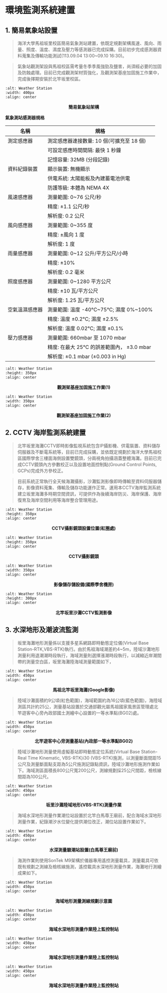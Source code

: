 # 環境監測系統建置
## **1. 簡易氣象站設置**
> 海洋大學馬祖坂里校區簡易氣象測站建置，依既定規劃架構風速、風向、雨量、照度、溫度、濕度及壓力等感測器已完成採購。目前初步完成感測器資料蒐集及傳輸功能測試(113.09.04 13:00~09.10 16:30)。

> 氣象站觀測架設與馬祖校區需考量冬季季風強勁及鹽害，尚須經必要的加固及防蝕處理。目前已完成觀測架材質強化，及觀測架基座加固施工作業中，完成後擇期安裝於北竿坂里校區。

```{image} images/w_station.jpg
:alt: Weather Station
:width: 400px
:align: center
```
<p align="center"><b>簡易氣象站架構</b></p>

<p align="left"><b>氣象測站感測器規格</b></p>

| 名稱           | 規格                                       |
| -------------- | ------------------------------------------ |
| 測定感應器     | 測定感應器連接數量: 10 個(可擴充至 18 個)  |
|                | 可設定感應時間間隔: 最快 1 秒鐘            |
|                | 記憶容量: 32MB (分段記錄)                  |
| 資料紀錄裝置   | 顯示裝置: 無機顯示                         |
|                | 供電系統: 太陽能板及內建蓄電池供電         |
|                | 防護等級: 本體為 NEMA 4X                   |
| 風速感應器     | 測量範圍: 0~76 公尺/秒                     |
|                | 精度: ±1.1 公尺/秒                         |
|                | 解析度: 0.2 公尺                           |
| 風向感應器     | 測量範圍: 0~355 度                         |
|                | 精度: ±風向 1 度                           |
|                | 解析度: 1 度                               |
| 雨量感應器     | 測量範圍: 0~12 公升/平方公尺/小時          |
|                | 精度: ±10%                                 |
|                | 解析度: 0.2 毫米                           |
| 照度感應器     | 測量範圍: 0~1280 平方公尺                  |
|                | 精度: ±10 瓦/平方公尺                      |
|                | 解析度: 1.25 瓦/平方公尺                   |
| 空氣溫濕感應器 | 測量範圍: 溫度 -40°C~75°C; 濕度 0%~100%    |
|                | 精度: 溫度 ±0.2°C; 濕度 ±2.5%              |
|                | 解析度: 溫度 0.02°C; 濕度 ±0.1%            |
| 壓力感應器     | 測量範圍: 660mbar 至 1070 mbar             |
|                | 精度: 在最大 25°C 的誤差範圍內， ±3.0 mbar |
|                | 解析度: ±0.1 mbar (±0.003 in Hg)           |

```{image} images/w_station2.jpg
:alt: Weather Station
:height: 350px
:align: center
```
<p align="center"><b>觀測架基座加固施工作業(1)</b></p>

```{image} images/w_station3.jpg
:alt: Weather Station
:width: 350px
:align: center
```
<p align="center"><b>觀測架基座加固施工作業(2)</b></p>

## **2. CCTV 海岸監測系統建置**
> 北竿坂里海灘CCTV即時影像監視系統包含IP攝影機、供電裝置、資料儲存伺服器及不斷電系統等，目前已完成採購，並依既定規劃於海洋大學馬祖校區國際學舍三樓面海側設置雙鏡頭，分兩視角拍攝涵蓋整體海灘。目前已完成CCTV鏡頭內方參數校正以及設置地面控制點(Ground Control Points, GCPs)完成外方參校正。

> 目前系統正常執行全天候海灘攝影，沙灘監測影像即時傳輸至資料伺服器儲存，影像資料蒐集、傳輸及儲存功能運作正常。運用本CCTV海岸監測系統建立坂里海灘多時期空間資訊，可提供作為後續海岸防災、海岸保護、海岸復育及海岸空間利用等海岸整合管理用途。

```{image} images/CCTV1.jpg
:alt: Weather Station
:height: 350px
:align: center
```
<p align="center"><b>CCTV攝影鏡頭設置位置(紅圈處)</b></p>

```{image} images/CCTV2.jpg
:alt: Weather Station
:height: 350px
:align: center
```
<p align="center"><b>CCTV攝影鏡頭</b></p>

```{image} images/CCTV3.jpg
:alt: Weather Station
:width: 350px
:align: center
```
<p align="center"><b>影像儲存儲設備(國際學舍機房)</b></p>

```{image} images/CCTV4.jpg
:alt: Weather Station
:height: 300px
:align: center
```
<p align="center"><b>北竿坂里沙灘CCTV監測影像</b></p>


## **3. 水深地形及潮波流監測**
> 坂里海灘地形測量係以支援多星系網路即時動態定位儀(Virtual Base Station-RTK,VBS-RTK)執行。由於馬祖海域潮差約4~5m，陸域沙灘地形測量利用退潮潮時段執行，海域測量則選擇漲潮時段執行，以減縮近岸潮間帶的測量空白區，坂里海灘陸海域測量範圍如下，
```{image} images/topo1.jpg
:alt: Weather Station
:width: 450px
:align: center
```
<p align="center"><b>馬祖北竿坂里海灘(Google影像)</b></p>

> 陸域沙灘面積約9公頃(紅色範圍)，海域範圍約為16公頃(藍色範圍)，海陸域測區共計約25公，測量基站設置於交通部觀光屬馬祖國家風景區管理處北竿遊客中心旁內政部國土測繪中心設置的一等水準點(BG02)處。
```{image} images/topo2.jpg
:alt: Weather Station
:width: 450px
:align: center
```
<p align="center"><b>北竿遊客中心旁測量基站(內政部一等水準點BG02)</b></p>

> 陸域沙灘地形測量使用虛擬基站即時動態定位系統(Virtual Base Station-Real Time Kinematic, VBS-RTK)i30 (VBS-RTK)施測，以測量斷面間距15公尺及測量斷面點支距為5公尺施測記錄點資訊，陸域沙灘地形施測作業如下。海域測區面積長800公尺寬200公尺，測線規劃採25公尺間距，檢核線間距為100公尺。
```{image} images/topo3.jpg
:alt: Weather Station
:width: 450px
:align: center
```
<p align="center"><b>坂里沙灘陸域地形(VBS-RTK)測量作業</b></p>

> 海域水深地形測量作業潮位站設置於北竿白馬尊王廟前，配合海域水深地形測量作業，紀錄潮汐水位變化提供潮位改正，潮位站設置作業如下。
```{image} images/topo4.jpg
:alt: Weather Station
:width: 450px
:align: center
```
<p align="center"><b>水深測量驗潮站設置(白馬尊王廟前)</b></p>

> 海測作業則使用SonTek M9架構於儀器專用遙控測量載具，測量載具可依既有規劃之測線及檢核線施測，遙控載具水深地形測量作業，海灘地行測繪成果如下。
```{image} images/topo5.jpg
:alt: Weather Station
:width: 450px
:align: center
```
<p align="center"><b>海域地形測量測線規劃示意圖</b></p>


```{image} images/topo6.jpg
:alt: Weather Station
:width: 450px
:align: center
```
<p align="center"><b>海域水深地形測量作業陸上監控制站</b></p>

```{image} images/topo7.jpg
:alt: Weather Station
:width: 450px
:align: center
```
<p align="center"><b>海域水深地形測量作業陸上監控制站</b></p>

```{image} images/topo8.jpg
:alt: Weather Station
:width: 450px
:align: center
```
<p align="center"><b>海域水深地形測量作業陸上監控制站</b></p>
